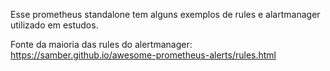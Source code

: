 Esse prometheus standalone tem alguns exemplos de rules e alartmanager utilizado em estudos.

Fonte da maioria das rules do alertmanager: https://samber.github.io/awesome-prometheus-alerts/rules.html